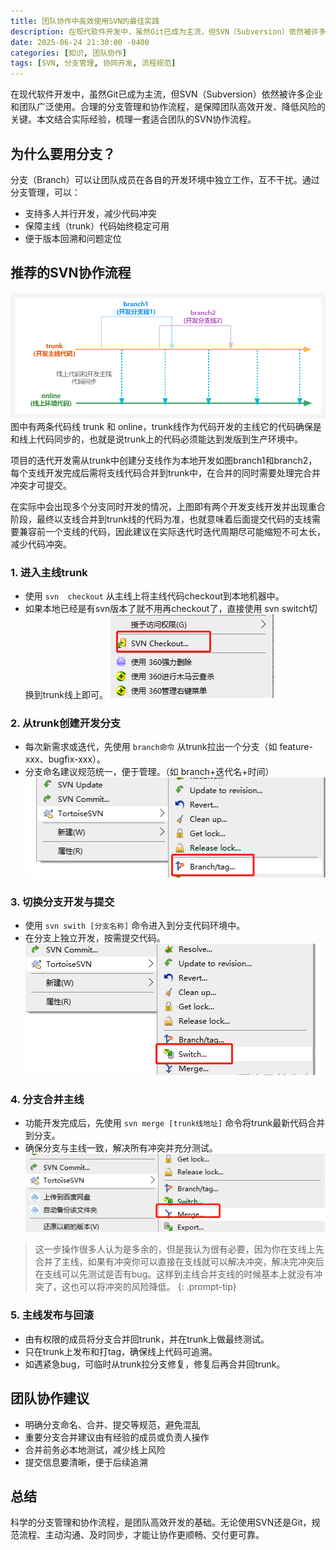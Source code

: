 ```yaml
---
title: 团队协作中高效使用SVN的最佳实践
description: 在现代软件开发中，虽然Git已成为主流，但SVN（Subversion）依然被许多企业和团队广泛使用。合理的分支管理和协作流程，是保障团队高效开发、降低风险的关键。本文结合实际经验，梳理一套适合团队的SVN协作流程。
date: 2025-06-24 21:30:00 -0400
categories: [知识, 团队协作]
tags: [SVN, 分支管理, 协同开发, 流程规范]
---
```


在现代软件开发中，虽然Git已成为主流，但SVN（Subversion）依然被许多企业和团队广泛使用。合理的分支管理和协作流程，是保障团队高效开发、降低风险的关键。本文结合实际经验，梳理一套适合团队的SVN协作流程。

## 为什么要用分支？

分支（Branch）可以让团队成员在各自的开发环境中独立工作，互不干扰。通过分支管理，可以：

- 支持多人并行开发，减少代码冲突
- 保障主线（trunk）代码始终稳定可用
- 便于版本回溯和问题定位

## 推荐的SVN协作流程

![svn使用概括](/assets/images/20250624/svn-process.png)
图中有两条代码线 trunk 和 online，trunk线作为代码开发的主线它的代码确保是和线上代码同步的，也就是说trunk上的代码必须能达到发版到生产环境中。

项目的迭代开发需从trunk中创建分支线作为本地开发如图branch1和branch2，每个支线开发完成后需将支线代码合并到trunk中，在合并的同时需要处理完合并冲突才可提交。

在实际中会出现多个分支同时开发的情况，上图即有两个开发支线开发并出现重合阶段，最终以支线合并到trunk线的代码为准，也就意味着后面提交代码的支线需要兼容前一个支线的代码，因此建议在实际迭代时迭代周期尽可能缩短不可太长，减少代码冲突。

### 1. 进入主线trunk

- 使用 `svn  checkout` 从主线上将主线代码checkout到本地机器中。
- 如果本地已经是有svn版本了就不用再checkout了，直接使用 svn switch切换到trunk线上即可。
![svn检出代码](/assets/images/20250624/svn-checkout.png)

### 2. 从trunk创建开发分支

- 每次新需求或迭代，先使用 `branch命令` 从trunk拉出一个分支（如 feature-xxx、bugfix-xxx）。
- 分支命名建议规范统一，便于管理。（如 branch+迭代名+时间）
![svn创建分支](/assets/images/20250624/svn-create-branch.png)

### 3. 切换分支开发与提交

- 使用 `svn swith [分支名称]` 命令进入到分支代码环境中。
- 在分支上独立开发，按需提交代码。  
![svn切换分支](/assets/images/20250624/svn-switch-branch.png)

### 4. 分支合并主线

- 功能开发完成后，先使用 `svn merge [trunk线地址]` 命令将trunk最新代码合并到分支。
- 确保分支与主线一致，解决所有冲突并充分测试。  
![svn合并分支](/assets/images/20250624/svn-merge-branch.png)

> 这一步操作很多人认为是多余的，但是我认为很有必要，因为你在支线上先合并了主线，如果有冲突你可以直接在支线就可以解决冲突，解决完冲突后在支线可以先测试是否有bug。这样到主线合并支线的时候基本上就没有冲突了，这也可以将冲突的风险降低。
{: .prompt-tip}

### 5. 主线发布与回滚

- 由有权限的成员将分支合并回trunk，并在trunk上做最终测试。
- 只在trunk上发布和打tag，确保线上代码可追溯。
- 如遇紧急bug，可临时从trunk拉分支修复，修复后再合并回trunk。

## 团队协作建议

- 明确分支命名、合并、提交等规范，避免混乱
- 重要分支合并建议由有经验的成员或负责人操作
- 合并前务必本地测试，减少线上风险
- 提交信息要清晰，便于后续追溯

## 总结

科学的分支管理和协作流程，是团队高效开发的基础。无论使用SVN还是Git，规范流程、主动沟通、及时同步，才能让协作更顺畅、交付更可靠。
